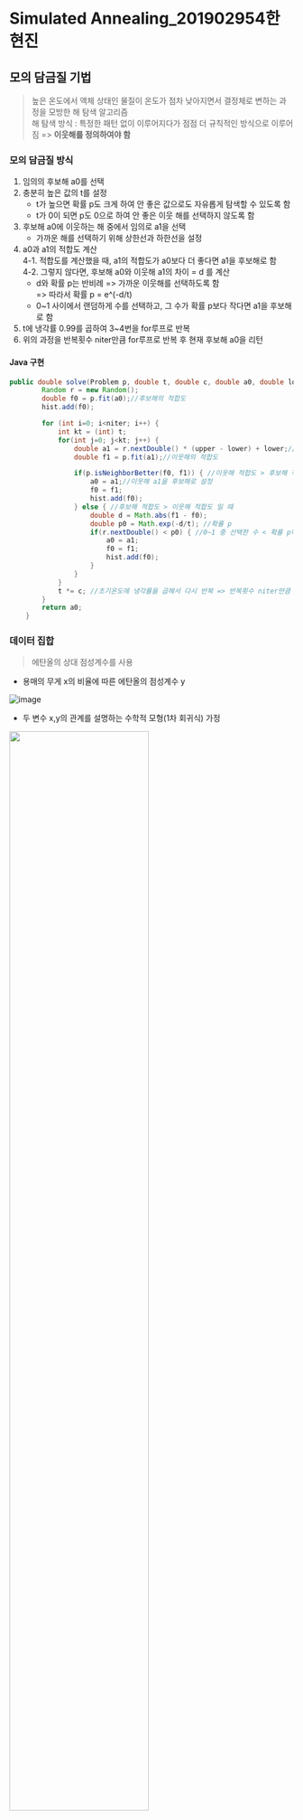 # Simulated Annealing_201902954한현진
## 모의 담금질 기법
> 높은 온도에서 액체 상태인 물질이 온도가 점차 낮아지면서 결정체로 변하는 과정을 모방한 해 탐색 알고리즘  
> 해 탐색 방식 : 특정한 패턴 없이 이루어지다가 점점 더 규칙적인 방식으로 이루어짐 => **이웃해를 정의하여야 함**
### 모의 담금질 방식
1. 임의의 후보해 a0를 선택
2. 충분히 높은 값의 t를 설정
   - t가 높으면 확률 p도 크게 하여 안 좋은 값으로도 자유롭게 탐색할 수 있도록 함
   - t가 0이 되면 p도 0으로 하여 안 좋은 이웃 해를 선택하지 않도록 함
3. 후보해 a0에 이웃하는 해 중에서 임의로 a1을 선택  
   - 가까운 해를 선택하기 위해 상한선과 하한선을 설정  
4. a0과 a1의 적합도 계산  
4-1. 적합도를 계산했을 때, a1의 적합도가 a0보다 더 좋다면 a1을 후보해로 함  
4-2. 그렇지 않다면, 후보해 a0와 이웃해 a1의 차이 = d 를 계산  
   - d와 확률 p는 반비례 => 가까운 이웃해를 선택하도록 함  
   => 따라서 확률 p = e^(-d/t)
   - 0~1 사이에서 랜덤하게 수를 선택하고, 그 수가 확률 p보다 작다면 a1을 후보해로 함
5. t에 냉각률 0.99를 곱하여 3~4번을 for루프로 반복
6. 위의 과정을 반복횟수 niter만큼 for루프로 반복 후 현재 후보해 a0을 리턴

#### Java 구현
```java
public double solve(Problem p, double t, double c, double a0, double lower, double upper) {
        Random r = new Random();
        double f0 = p.fit(a0);//후보해의 적합도
        hist.add(f0);

        for (int i=0; i<niter; i++) {
            int kt = (int) t;
            for(int j=0; j<kt; j++) {
                double a1 = r.nextDouble() * (upper - lower) + lower;//이웃해 a1 선택
                double f1 = p.fit(a1);//이웃해의 적합도

                if(p.isNeighborBetter(f0, f1)) { //이웃해 적합도 > 후보해 적합도 일 떄
                    a0 = a1;//이웃해 a1을 후보해로 설정
                    f0 = f1;
                    hist.add(f0);
                } else { //후보해 적합도 > 이웃해 적합도 일 때
                    double d = Math.abs(f1 - f0);
                    double p0 = Math.exp(-d/t); //확률 p
                    if(r.nextDouble() < p0) { //0~1 중 선택한 수 < 확률 p이면 이웃해 a1을 후보해로 설정
                        a0 = a1;
                        f0 = f1;
                        hist.add(f0);
                    }
                }
            }
            t *= c; //초기온도에 냉각률을 곱해서 다시 반복 => 반복횟수 niter만큼 반복 후 현재 후보해 a0 리턴
        }
        return a0;
    }
```  

### 데이터 집합
> 에탄올의 상대 점성계수를 사용
- 용매의 무게 x의 비율에 따른 에탄올의 점성계수 y  

 ![image](https://user-images.githubusercontent.com/80517119/173869404-538dcbb2-d1ff-4ade-90c3-6ce8f73eaeff.png)  
- 두 변수 x,y의 관계를 설명하는 수학적 모형(1차 회귀식) 가정  

<img src = "https://user-images.githubusercontent.com/80517119/173870361-7871009b-d4cd-44d9-bd26-dd27938f6366.png" width="70%"></img>  

 => 데이터 집합을 통해 1차 회귀식을 **y = 0.0505x + 1.0373**으로 가정  
 
### 모의 담금질
> b를 1로 고정시킨 후(직관적으로 추정 가능), a의 값을 모의 담금질을 통해 추정  
- 실제 데이터 값과 추정한 a의 값으로 ax+1 연산을 한 값의 차이 = 에러
- 에러 값을 제곱해서 더하는 것을 반복하여 전체 에러 값을 계산 => 아래로 볼록한 2차함수의 형태이므로 에러가 최소가 되는 a값을 찾을 수 있습니다  

#### 실행 결과

<img src = "https://user-images.githubusercontent.com/80517119/174141287-d926dbda-1490-4b6d-8c60-ef6b50f3666d.jpg" width="40%"></img>  

=> a0 = 0.0500214
 
### 모의 담금질 결과
1. 사용한 데이터 집합  

 <img src = "https://user-images.githubusercontent.com/80517119/174120022-380d9c6c-7df0-4300-a36f-5a766f839857.JPG" width="40%"></img>  
 
2. 설정한 1차 회귀식  

 <img src = "https://user-images.githubusercontent.com/80517119/174120751-6399fe63-0067-4e9e-8f77-d2b6ba4da537.png" width="50%"></img>   
 
3. 모의 담금질 기법 결과  
<img src = "https://user-images.githubusercontent.com/80517119/174121006-38e7bd2c-11c0-4790-8ba1-279587ec6385.png" width="50%"></img>   

=> 설정했던 1차 회귀식보다, 사용한 데이터 집합에 근소하게 더 가까워진 결과 값을 나타냅니다

 
